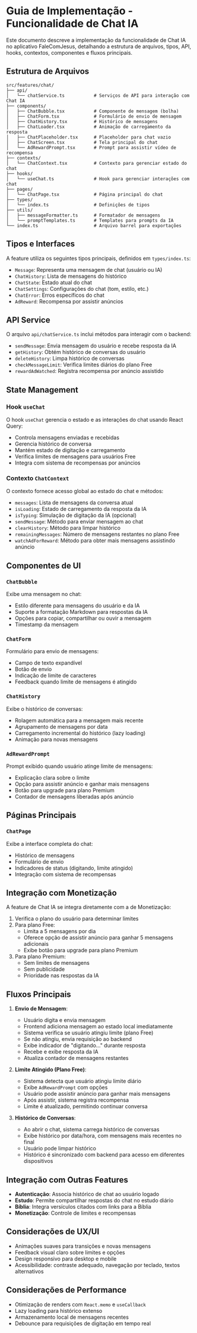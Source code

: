 # Guia de Implementação - Funcionalidade de Chat IA

Este documento descreve a implementação da funcionalidade de Chat IA no aplicativo FaleComJesus, detalhando a estrutura de arquivos, tipos, API, hooks, contextos, componentes e fluxos principais.

## Estrutura de Arquivos

```
src/features/chat/
├── api/
│   └── chatService.ts           # Serviços de API para interação com Chat IA
├── components/
│   ├── ChatBubble.tsx           # Componente de mensagem (bolha)
│   ├── ChatForm.tsx             # Formulário de envio de mensagem
│   ├── ChatHistory.tsx          # Histórico de mensagens
│   ├── ChatLoader.tsx           # Animação de carregamento da resposta
│   ├── ChatPlaceholder.tsx      # Placeholder para chat vazio
│   ├── ChatScreen.tsx           # Tela principal do chat
│   └── AdRewardPrompt.tsx       # Prompt para assistir vídeo de recompensa
├── contexts/
│   └── ChatContext.tsx          # Contexto para gerenciar estado do chat
├── hooks/
│   └── useChat.ts               # Hook para gerenciar interações com chat
├── pages/
│   └── ChatPage.tsx             # Página principal do chat
├── types/
│   └── index.ts                 # Definições de tipos
├── utils/
│   ├── messageFormatter.ts      # Formatador de mensagens
│   └── promptTemplates.ts       # Templates para prompts da IA
└── index.ts                     # Arquivo barrel para exportações
```

## Tipos e Interfaces

A feature utiliza os seguintes tipos principais, definidos em `types/index.ts`:

- `Message`: Representa uma mensagem de chat (usuário ou IA)
- `ChatHistory`: Lista de mensagens do histórico
- `ChatState`: Estado atual do chat
- `ChatSettings`: Configurações do chat (tom, estilo, etc.)
- `ChatError`: Erros específicos do chat
- `AdReward`: Recompensa por assistir anúncios

## API Service

O arquivo `api/chatService.ts` inclui métodos para interagir com o backend:

- `sendMessage`: Envia mensagem do usuário e recebe resposta da IA
- `getHistory`: Obtém histórico de conversas do usuário
- `deleteHistory`: Limpa histórico de conversas
- `checkMessageLimit`: Verifica limites diários do plano Free
- `rewardAdWatched`: Registra recompensa por anúncio assistido

## State Management

### Hook `useChat`

O hook `useChat` gerencia o estado e as interações do chat usando React Query:

- Controla mensagens enviadas e recebidas
- Gerencia histórico de conversa
- Mantém estado de digitação e carregamento
- Verifica limites de mensagens para usuários Free
- Integra com sistema de recompensas por anúncios

### Contexto `ChatContext`

O contexto fornece acesso global ao estado do chat e métodos:

- `messages`: Lista de mensagens da conversa atual
- `isLoading`: Estado de carregamento da resposta da IA
- `isTyping`: Simulação de digitação da IA (opcional)
- `sendMessage`: Método para enviar mensagem ao chat
- `clearHistory`: Método para limpar histórico
- `remainingMessages`: Número de mensagens restantes no plano Free
- `watchAdForReward`: Método para obter mais mensagens assistindo anúncio

## Componentes de UI

### `ChatBubble`

Exibe uma mensagem no chat:
- Estilo diferente para mensagens do usuário e da IA
- Suporte a formatação Markdown para respostas da IA
- Opções para copiar, compartilhar ou ouvir a mensagem
- Timestamp da mensagem

### `ChatForm`

Formulário para envio de mensagens:
- Campo de texto expandível
- Botão de envio
- Indicação de limite de caracteres
- Feedback quando limite de mensagens é atingido

### `ChatHistory`

Exibe o histórico de conversas:
- Rolagem automática para a mensagem mais recente
- Agrupamento de mensagens por data
- Carregamento incremental do histórico (lazy loading)
- Animação para novas mensagens

### `AdRewardPrompt`

Prompt exibido quando usuário atinge limite de mensagens:
- Explicação clara sobre o limite
- Opção para assistir anúncio e ganhar mais mensagens
- Botão para upgrade para plano Premium
- Contador de mensagens liberadas após anúncio

## Páginas Principais

### `ChatPage`

Exibe a interface completa do chat:
- Histórico de mensagens
- Formulário de envio
- Indicadores de status (digitando, limite atingido)
- Integração com sistema de recompensas

## Integração com Monetização

A feature de Chat IA se integra diretamente com a de Monetização:

1. Verifica o plano do usuário para determinar limites
2. Para plano Free:
   - Limita a 5 mensagens por dia
   - Oferece opção de assistir anúncio para ganhar 5 mensagens adicionais
   - Exibe botão para upgrade para plano Premium
3. Para plano Premium:
   - Sem limites de mensagens
   - Sem publicidade
   - Prioridade nas respostas da IA

## Fluxos Principais

1. **Envio de Mensagem**:
   - Usuário digita e envia mensagem
   - Frontend adiciona mensagem ao estado local imediatamente
   - Sistema verifica se usuário atingiu limite (plano Free)
   - Se não atingiu, envia requisição ao backend
   - Exibe indicador de "digitando..." durante resposta
   - Recebe e exibe resposta da IA
   - Atualiza contador de mensagens restantes

2. **Limite Atingido (Plano Free)**:
   - Sistema detecta que usuário atingiu limite diário
   - Exibe `AdRewardPrompt` com opções
   - Usuário pode assistir anúncio para ganhar mais mensagens
   - Após assistir, sistema registra recompensa
   - Limite é atualizado, permitindo continuar conversa

3. **Histórico de Conversas**:
   - Ao abrir o chat, sistema carrega histórico de conversas
   - Exibe histórico por data/hora, com mensagens mais recentes no final
   - Usuário pode limpar histórico
   - Histórico é sincronizado com backend para acesso em diferentes dispositivos

## Integração com Outras Features

- **Autenticação**: Associa histórico de chat ao usuário logado
- **Estudo**: Permite compartilhar respostas do chat no estudo diário
- **Bíblia**: Integra versículos citados com links para a Bíblia
- **Monetização**: Controle de limites e recompensas

## Considerações de UX/UI

- Animações suaves para transições e novas mensagens
- Feedback visual claro sobre limites e opções
- Design responsivo para desktop e mobile
- Acessibilidade: contraste adequado, navegação por teclado, textos alternativos

## Considerações de Performance

- Otimização de renders com `React.memo` e `useCallback`
- Lazy loading para histórico extenso
- Armazenamento local de mensagens recentes
- Debounce para requisições de digitação em tempo real 